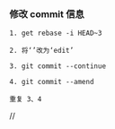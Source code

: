 ### 修改 commit 信息

```
1. get rebase -i HEAD~3

2. 将‘’改为‘edit’

3. git commit --continue

4. git commit --amend

重复 3、4

```

//